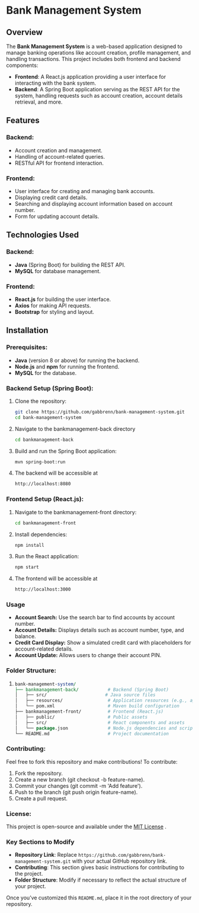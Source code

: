 # Bank Management System

## Overview

The **Bank Management System** is a web-based application designed to manage banking operations like account creation, profile management, and handling transactions. This project includes both frontend and backend components:

- **Frontend**: A React.js application providing a user interface for interacting with the bank system.
- **Backend**: A Spring Boot application serving as the REST API for the system, handling requests such as account creation, account details retrieval, and more.

## Features

### Backend:
- Account creation and management.
- Handling of account-related queries.
- RESTful API for frontend interaction.

### Frontend:
- User interface for creating and managing bank accounts.
- Displaying credit card details.
- Searching and displaying account information based on account number.
- Form for updating account details.

## Technologies Used

### Backend:
- **Java** (Spring Boot) for building the REST API.
- **MySQL** for database management.

### Frontend:
- **React.js** for building the user interface.
- **Axios** for making API requests.
- **Bootstrap** for styling and layout.

## Installation

### Prerequisites:
- **Java** (version 8 or above) for running the backend.
- **Node.js** and **npm** for running the frontend.
- **MySQL** for the database.

### Backend Setup (Spring Boot):

1. Clone the repository:
   ```bash
   git clone https://github.com/gabbrenn/bank-management-system.git
   cd bank-management-system
2. Navigate to the bankmanagement-back directory
   ```bash
   cd bankmanagement-back
3. Build and run the Spring Boot application:
   ```bash
   mvn spring-boot:run
4. The backend will be accessible at
   ```bash
   http://localhost:8080

### Frontend Setup (React.js):

1. Navigate to the bankmanagement-front directory:
   ```bash
   cd bankmanagement-front
2. Install dependencies:
   ```bash
   npm install
3. Run the React application:
   ```bash
   npm start
4. The frontend will be accessible at
   ```bash
   http://localhost:3000

### Usage
- **Account Search:** Use the search bar to find accounts by account number.
- **Account Details:**  Displays details such as account number, type, and balance.
- **Credit Card Display:** Show a simulated credit card with placeholders for account-related details.
- **Account Update:** Allows users to change their account PIN.

### Folder Structure:

1. 
   ```perl
   bank-management-system/
   ├── bankmanagement-back/           # Backend (Spring Boot)
   │   ├── src/                      # Java source files
   │   ├── resources/                 # Application resources (e.g., application.properties)
   │   └── pom.xml                    # Maven build configuration
   ├── bankmanagement-front/          # Frontend (React.js)
   │   ├── public/                    # Public assets
   │   ├── src/                       # React components and assets
   │   └── package.json               # Node.js dependencies and scripts
   └── README.md                      # Project documentation


### Contributing:
Feel free to fork this repository and make contributions! To contribute:

1. Fork the repository.
2. Create a new branch (git checkout -b feature-name).
3. Commit your changes (git commit -m 'Add feature').
4. Push to the branch (git push origin feature-name).
5. Create a pull request.

### License:
This project is open-source and available under the [MIT License](./LICENSE) .

### Key Sections to Modify
- **Repository Link**: Replace `https://github.com/gabbrenn/bank-management-system.git` with your actual GitHub repository link.
- **Contributing**: This section gives basic instructions for contributing to the project.
- **Folder Structure**: Modify if necessary to reflect the actual structure of your project.

Once you’ve customized this `README.md`, place it in the root directory of your repository.
